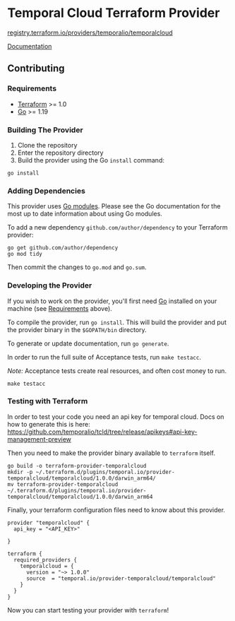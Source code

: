 # Temporal Cloud Terraform Provider

[registry.terraform.io/providers/temporalio/temporalcloud](https://registry.terraform.io/providers/temporalio/temporalcloud/latest)

[Documentation](https://registry.terraform.io/providers/temporalio/temporalcloud/latest/docs)

## Contributing

### Requirements

- [Terraform](https://developer.hashicorp.com/terraform/downloads) >= 1.0
- [Go](https://golang.org/doc/install) >= 1.19

### Building The Provider

1. Clone the repository
1. Enter the repository directory
1. Build the provider using the Go `install` command:

```shell
go install
```

### Adding Dependencies

This provider uses [Go modules](https://github.com/golang/go/wiki/Modules).
Please see the Go documentation for the most up to date information about using Go modules.

To add a new dependency `github.com/author/dependency` to your Terraform provider:

```shell
go get github.com/author/dependency
go mod tidy
```

Then commit the changes to `go.mod` and `go.sum`.


### Developing the Provider

If you wish to work on the provider, you'll first need [Go](http://www.golang.org) installed on your machine (see [Requirements](#requirements) above).

To compile the provider, run `go install`. This will build the provider and put the provider binary in the `$GOPATH/bin` directory.

To generate or update documentation, run `go generate`.

In order to run the full suite of Acceptance tests, run `make testacc`.

*Note:* Acceptance tests create real resources, and often cost money to run.

```shell
make testacc
```

### Testing with Terraform

In order to test your code you need an api key for temporal cloud. Docs on how to generate this is here:
https://github.com/temporalio/tcld/tree/release/apikeys#api-key-management-preview

Then you need to make the provider binary available to `terraform` itself.

```
go build -o terraform-provider-temporalcloud
mkdir -p ~/.terraform.d/plugins/temporal.io/provider-temporalcloud/temporalcloud/1.0.0/darwin_arm64/
mv terraform-provider-temporalcloud ~/.terraform.d/plugins/temporal.io/provider-temporalcloud/temporalcloud/1.0.0/darwin_arm64
```

Finally, your terraform configuration files need to know about this provider.

```
provider "temporalcloud" {
  api_key = "<API_KEY>"

}

terraform {
  required_providers {
    temporalcloud = {
      version = "~> 1.0.0"
      source  = "temporal.io/provider-temporalcloud/temporalcloud"
    }
  }
}
```

Now you can start testing your provider with `terraform`!

